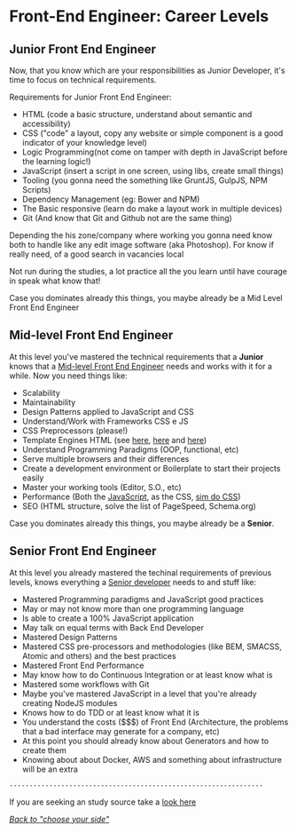 # Front-End Engineer: Career Levels

## Junior Front End Engineer

Now, that you know which are your responsibilities as Junior Developer, it's time to focus on technical requirements.

Requirements for Junior Front End Engineer:

* HTML (code a basic structure, understand about semantic and accessibility)
* CSS ("code" a layout, copy any website or simple component is a good indicator of your knowledge level)
* Logic Programming(not come on tamper with depth in JavaScript before the learning logic!)
* JavaScript (insert a script in one screen, using libs, create small things)
* Tooling (you gonna need the something like GruntJS, GulpJS, NPM Scripts)
* Dependency Management (eg: Bower and NPM)
* The Basic responsive (learn do make a layout work in multiple devices)
* Git (And know that Git and Github not are the same thing)

Depending the his zone/company where working you gonna need know both to handle like any edit image software (aka Photoshop). For know if really need, of a good search in vacancies local

Not run during the studies, a lot practice all the you learn until have courage in speak what know that!

Case you dominates already this things, you maybe already be a Mid Level Front End Engineer

## Mid-level Front End Engineer

At this level you've mastered the technical requirements that a **Junior** knows that a [Mid-level Front End Engineer](/translations/en/sources/developer.md#pleno) needs and works with it for a while.
Now you need things like:

* Scalability
* Maintainability
* Design Patterns applied to JavaScript and CSS
* Understand/Work with Frameworks CSS e JS
* CSS Preprocessors (please!)
* Template Engines HTML (see [here](https://developer.mozilla.org/en-US/docs/JavaScript_templates), [here](http://www.sitepoint.com/overview-javascript-templating-engines/) and [here](https://garann.github.io/template-chooser/))
* Understand Programming Paradigms (OOP, functional, etc)
* Serve multiple browsers and their differences
* Create a development environment or Boilerplate to start their projects easily
* Master your working tools (Editor, S.O., etc)
* Performance (Both the [JavaScript](https://www.smashingmagazine.com/2012/11/writing-fast-memory-efficient-javascript/), as the CSS, [sim do CSS](https://developer.mozilla.org/en-US/docs/Web/Guide/CSS/Writing_efficient_CSS))
* SEO (HTML structure, solve the list of PageSpeed, Schema.org)

Case you dominates already this things, you maybe already be a **Senior**.

## Senior Front End Engineer

At this level you already mastered the techinal requirements of previous levels, knows everything a [Senior developer](/translations/en/sources/developer.md#senior) needs to and stuff like:

* Mastered Programming paradigms and JavaScript good practices
* May or may not know more than one programming language
* Is able to create a 100% JavaScript application
* May talk on equal terms with Back End Developer
* Mastered Design Patterns
* Mastered CSS pre-processors and methodologies (like BEM, SMACSS, Atomic and others) and the best practices
* Mastered Front End Performance
* May know how to do Continuous Integration or at least know what is
* Mastered some workflows with Git
* Maybe you've mastered JavaScript in a level that you're already creating NodeJS modules
* Knows how to do TDD or at least know what it is
* You understand the costs ($$$) of Front End (Architecture, the problems that a bad interface may generate for a company, etc)
* At this point you should already know about Generators and how to create them
* Knowing about about Docker, AWS and something about infrastructure will be an extra

`----------------------------------------------------------------`

If you are seeking an study source take a [look here](../study-guides/README.md)

*[Back to "choose your side"](../README.md#choose-your-side)*
